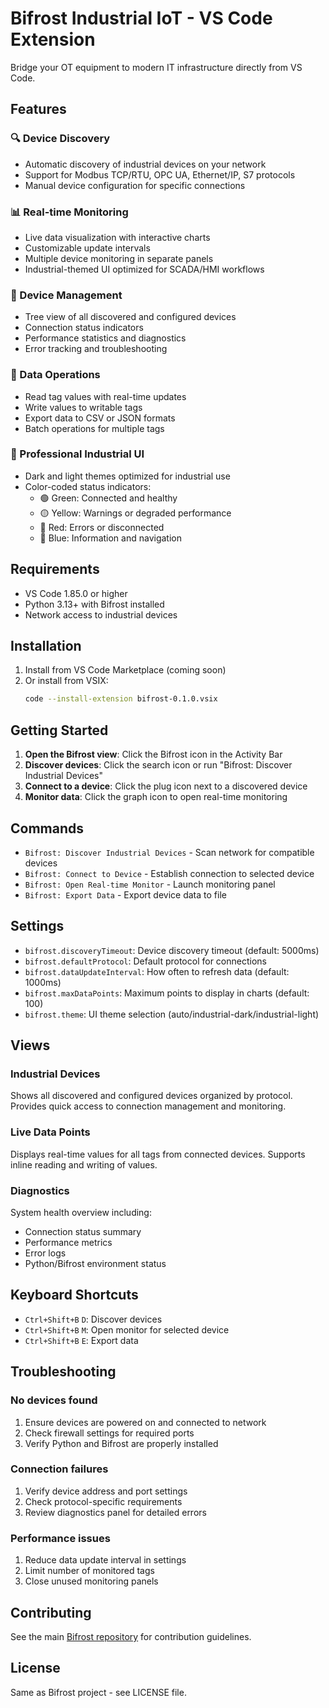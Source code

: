 # Bifrost Industrial IoT - VS Code Extension

Bridge your OT equipment to modern IT infrastructure directly from VS Code.

## Features

### 🔍 Device Discovery
- Automatic discovery of industrial devices on your network
- Support for Modbus TCP/RTU, OPC UA, Ethernet/IP, S7 protocols
- Manual device configuration for specific connections

### 📊 Real-time Monitoring
- Live data visualization with interactive charts
- Customizable update intervals
- Multiple device monitoring in separate panels
- Industrial-themed UI optimized for SCADA/HMI workflows

### 🔧 Device Management
- Tree view of all discovered and configured devices
- Connection status indicators
- Performance statistics and diagnostics
- Error tracking and troubleshooting

### 📝 Data Operations
- Read tag values with real-time updates
- Write values to writable tags
- Export data to CSV or JSON formats
- Batch operations for multiple tags

### 🎨 Professional Industrial UI
- Dark and light themes optimized for industrial use
- Color-coded status indicators:
  - 🟢 Green: Connected and healthy
  - 🟡 Yellow: Warnings or degraded performance
  - 🔴 Red: Errors or disconnected
  - 🔵 Blue: Information and navigation

## Requirements

- VS Code 1.85.0 or higher
- Python 3.13+ with Bifrost installed
- Network access to industrial devices

## Installation

1. Install from VS Code Marketplace (coming soon)
2. Or install from VSIX:
   ```bash
   code --install-extension bifrost-0.1.0.vsix
   ```

## Getting Started

1. **Open the Bifrost view**: Click the Bifrost icon in the Activity Bar
2. **Discover devices**: Click the search icon or run "Bifrost: Discover Industrial Devices"
3. **Connect to a device**: Click the plug icon next to a discovered device
4. **Monitor data**: Click the graph icon to open real-time monitoring

## Commands

- `Bifrost: Discover Industrial Devices` - Scan network for compatible devices
- `Bifrost: Connect to Device` - Establish connection to selected device
- `Bifrost: Open Real-time Monitor` - Launch monitoring panel
- `Bifrost: Export Data` - Export device data to file

## Settings

- `bifrost.discoveryTimeout`: Device discovery timeout (default: 5000ms)
- `bifrost.defaultProtocol`: Default protocol for connections
- `bifrost.dataUpdateInterval`: How often to refresh data (default: 1000ms)
- `bifrost.maxDataPoints`: Maximum points to display in charts (default: 100)
- `bifrost.theme`: UI theme selection (auto/industrial-dark/industrial-light)

## Views

### Industrial Devices
Shows all discovered and configured devices organized by protocol. Provides quick access to connection management and monitoring.

### Live Data Points
Displays real-time values for all tags from connected devices. Supports inline reading and writing of values.

### Diagnostics
System health overview including:
- Connection status summary
- Performance metrics
- Error logs
- Python/Bifrost environment status

## Keyboard Shortcuts

- `Ctrl+Shift+B` `D`: Discover devices
- `Ctrl+Shift+B` `M`: Open monitor for selected device
- `Ctrl+Shift+B` `E`: Export data

## Troubleshooting

### No devices found
1. Ensure devices are powered on and connected to network
2. Check firewall settings for required ports
3. Verify Python and Bifrost are properly installed

### Connection failures
1. Verify device address and port settings
2. Check protocol-specific requirements
3. Review diagnostics panel for detailed errors

### Performance issues
1. Reduce data update interval in settings
2. Limit number of monitored tags
3. Close unused monitoring panels

## Contributing

See the main [Bifrost repository](https://github.com/yourusername/bifrost) for contribution guidelines.

## License

Same as Bifrost project - see LICENSE file.